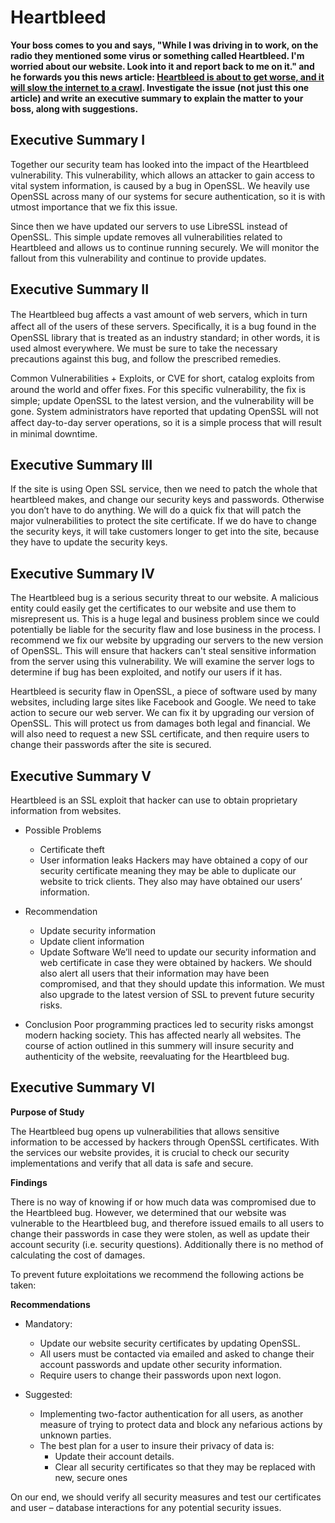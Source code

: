 Heartbleed
==========
**Your boss comes to you and says, "While I was driving in to work, on the radio they mentioned some virus or something called Heartbleed. I'm worried about our website. Look into it and report back to me on it." and he forwards you this news article: [Heartbleed is about to get worse, and it will slow the internet to a crawl](http://www.washingtonpost.com/blogs/the-switch/wp/2014/04/14/heartbleed-is-about-to-get-worse-and-it-will-slow-the-internet-to-a-crawl/). Investigate the issue (not just this one article) and write an executive summary to explain the matter to your boss, along with suggestions.**

Executive Summary I
-------------------
Together our security team has looked into the impact of the Heartbleed vulnerability. This vulnerability, which allows an attacker to gain access to vital system information, is caused by a bug in OpenSSL. We heavily use OpenSSL across many of our systems for secure authentication, so it is with utmost importance that we fix this issue.

Since then we have updated our servers to use LibreSSL instead of OpenSSL. This simple update removes all vulnerabilities related to Heartbleed and allows us to continue running securely. We will monitor the fallout from this vulnerability and continue to provide updates.

Executive Summary II
--------------------
The Heartbleed bug aﬀects a vast amount of web servers, which in turn aﬀect all of the users of these servers. Speciﬁcally, it is a bug found in the OpenSSL library that is treated as an industry standard; in other words, it is used almost everywhere. We must be sure to take the necessary precautions against this bug, and follow the prescribed remedies.

Common Vulnerabilities + Exploits, or CVE for short, catalog exploits from around the world and oﬀer ﬁxes. For this speciﬁc vulnerability, the ﬁx is simple; update OpenSSL to the latest version, and the vulnerability will be gone. System administrators have reported that updating OpenSSL will not aﬀect day-to-day server operations, so it is a simple process that will result in minimal downtime.

Executive Summary III
---------------------
If the site is using Open SSL service, then we need to patch the whole that heartbleed makes, and change our security keys and passwords. Otherwise you don’t have to do anything. We will do a quick fix that will patch the major vulnerabilities to protect the site certificate. If we do have to change the security keys, it will take customers longer to get into the site, because they have to update the security keys.

Executive Summary IV
--------------------
The Heartbleed bug is a serious security threat to our website. A malicious entity could easily get the certificates to our website and use them to misrepresent us. This is a huge legal and business problem since we could potentially be liable for the security flaw and lose business in the process. I recommend we fix our website by upgrading our servers to the new version of OpenSSL. This will ensure that hackers can't steal sensitive information from the server using this vulnerability. We will examine the server logs to determine if bug has been exploited, and notify our users if it has.

Heartbleed is security flaw in OpenSSL, a piece of software used by many websites, including large sites like Facebook and Google. We need to take action to secure our web server. We can fix it by upgrading our version of OpenSSL. This will protect us from damages both legal and financial. We will also need to request a new SSL certificate, and then require users to change their passwords after the site is secured.

Executive Summary V
--------------------

Heartbleed is an SSL exploit that hacker can use to obtain proprietary information from websites.

* Possible Problems
  * Certificate theft
  * User information leaks
Hackers may have obtained a copy of our security certificate meaning they may be able to duplicate our website to trick clients.  They also may have obtained our users’ information.  

* Recommendation
  * Update security information
  * Update client information
  * Update Software 
We’ll need to update our security information and web certificate in case they were obtained by hackers.  We should also alert all users that their information may have been compromised, and that they should update this information.  We must also upgrade to the latest version of SSL to prevent future security risks.

* Conclusion
Poor programming practices led to security risks amongst modern hacking society.  This has affected nearly all websites.  The course of action outlined in this summery will insure security and authenticity of the website, reevaluating for the Heartbleed bug.


Executive Summary VI
--------------------
**Purpose of Study**

The Heartbleed bug opens up vulnerabilities that allows sensitive information to be accessed by hackers through OpenSSL certificates.
With the services our website provides, it is crucial to check our security implementations and verify that all data is safe and secure.

**Findings**

There is no way of knowing if or how much data was compromised due to the Heartbleed bug.
However, we determined that our website was vulnerable to the Heartbleed bug, and therefore issued emails to all users to change their passwords in case they were stolen, as well as update their account security (i.e. security questions).
Additionally there is no method of calculating the cost of damages.

To prevent future exploitations we recommend the following actions be taken:

**Recommendations**

* Mandatory:
  * Update our website security certificates by updating OpenSSL.
  * All users must be contacted via emailed and asked to change their account passwords and update other security information. 
  * Require users to change their passwords upon next logon.

* Suggested:
  * Implementing two-factor authentication for all users, as another measure of trying to protect data and block any nefarious actions by unknown parties.
  * The best plan for a user to insure their privacy of data is:
    * Update their account details.
    * Clear all security certificates so that they may be replaced with new, secure ones



On our end, we should verify all security measures and test our certificates and user – database interactions for any potential security issues.
